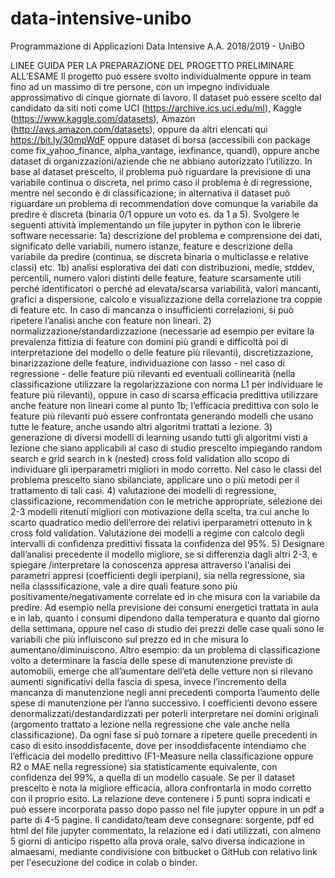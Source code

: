 # data-intensive-unibo
Programmazione di Applicazioni Data Intensive A.A. 2018/2019 - UniBO

LINEE GUIDA PER LA PREPARAZIONE DEL PROGETTO PRELIMINARE ALL’ESAME
Il progetto può essere svolto individualmente oppure in team fino ad un massimo di tre persone, con un
impegno individuale approssimativo di cinque giornate di lavoro. Il dataset può essere scelto dal candidato
da siti noti come UCI (https://archive.ics.uci.edu/ml), Kaggle (https://www.kaggle.com/datasets), Amazon
(http://aws.amazon.com/datasets), oppure da altri elencati qui https://bit.ly/30mpWdF oppure dataset di
borsa (accessibili con package come fix_yahoo_finance, alpha_vantage, iexfinance, quandl), oppure anche
dataset di organizzazioni/aziende che ne abbiano autorizzato l’utilizzo.
In base al dataset prescelto, il problema può riguardare la previsione di una variabile continua o discreta, nel
primo caso il problema è di regressione, mentre nel secondo è di classificazione; in alternativa il dataset può
riguardare un problema di recommendation dove comunque la variabile da predire è discreta (binaria 0/1
oppure un voto es. da 1 a 5).
Svolgere le seguenti attività implementando un file jupyter in python con le librerie software necessarie:
1a) descrizione del problema e comprensione dei dati, significato delle variabili, numero istanze, feature e
descrizione della variabile da predire (continua, se discreta binaria o multiclasse e relative classi) etc.
1b) analisi esplorativa dei dati con distribuzioni, medie, stddev, percentili, numero valori distinti delle feature,
feature scarsamente utili perché identificatori o perché ad elevata/scarsa variabilità, valori mancanti, grafici a
dispersione, calcolo e visualizzazione della correlazione tra coppie di feature etc. In caso di mancanza o
insufficienti correlazioni, si può ripetere l’analisi anche con feature non lineari.
2) normalizzazione/standardizzazione (necessarie ad esempio per evitare la prevalenza fittizia di feature con
domini più grandi e difficoltà poi di interpretazione del modello o delle feature più rilevanti), discretizzazione,
binarizzazione delle feature, individuazione con lasso - nel caso di regressione - delle feature più rilevanti ed
eventuali collinearità (nella classificazione utilizzare la regolarizzazione con norma L1 per individuare le
feature più rilevanti), oppure in caso di scarsa efficacia predittiva utilizzare anche feature non lineari come al
punto 1b; l’efficacia predittiva con solo le feature più rilevanti può essere confrontata generando modelli che
usano tutte le feature, anche usando altri algoritmi trattati a lezione.
3) generazione di diversi modelli di learning usando tutti gli algoritmi visti a lezione che siano applicabili al
caso di studio prescelto impiegando random search e grid search in k (nested) cross fold validation allo
scopo di individuare gli iperparametri migliori in modo corretto. Nel caso le classi del problema prescelto
siano sbilanciate, applicare uno o più metodi per il trattamento di tali casi.
4) valutazione dei modelli di regressione, classificazione, recommendation con le metriche appropriate,
selezione dei 2-3 modelli ritenuti migliori con motivazione della scelta, tra cui anche lo scarto quadratico
medio dell’errore dei relativi iperparametri ottenuto in k cross fold validation. Valutazione dei modelli a
regime con calcolo degli intervalli di confidenza predittivi fissata la confidenza del 95%.
5) Designare dall’analisi precedente il modello migliore, se si differenzia dagli altri 2-3, e spiegare
/interpretare la conoscenza appresa attraverso l'analisi dei parametri appresi (coefficienti degli iperpiani), sia
nella regressione, sia nella classsificazione, vale a dire quali feature sono più positivamente/negativamente
correlate ed in che misura con la variabile da predire.
Ad esempio nella previsione dei consumi energetici trattata in aula e in lab, quanto i consumi dipendono
dalla temperatura e quanto dal giorno della settimana, oppure nel caso di studio dei prezzi delle case
quali sono le variabili che più influiscono sul prezzo ed in che misura lo aumentano/diminuiscono. Altro
esempio: da un problema di classificazione volto a determinare la fascia delle spese di manutenzione
previste di automobili, emerge che all’aumentare dell’età delle vetture non si rilevano aumenti
significativi della fascia di spesa, invece l’incremento della mancanza di manutenzione negli anni
precedenti comporta l’aumento delle spese di manutenzione per l’anno successivo. I coefficienti devono
essere denormalizzati/destandardizzati per poterli interpretare nei domini originali (argomento trattato a
lezione nella regressione che vale anche nella classificazione).
Da ogni fase si può tornare a ripetere quelle precedenti in caso di esito insoddisfacente, dove per
insoddisfacente intendiamo che l’efficacia del modello predittivo (F1-Measure nella classificazione oppure R2
o MAE nella regressione) sia statisticamente equivalente, con confidenza del 99%, a quella di un modello
casuale. Se per il dataset prescelto è nota la migliore efficacia, allora confrontarla in modo corretto con il
proprio esito. La relazione deve contenere i 5 punti sopra indicati e può essere incorporata passo dopo
passo nel file jupyter oppure in un pdf a parte di 4-5 pagine.
Il candidato/team deve consegnare: sorgente, pdf ed html del file jupyter commentato, la relazione ed i dati
utilizzati, con almeno 5 giorni di anticipo rispetto alla prova orale, salvo diversa indicazione in almaesami,
mediante condivisione con bitbucket o GitHub con relativo link per l'esecuzione del codice in colab o binder.

